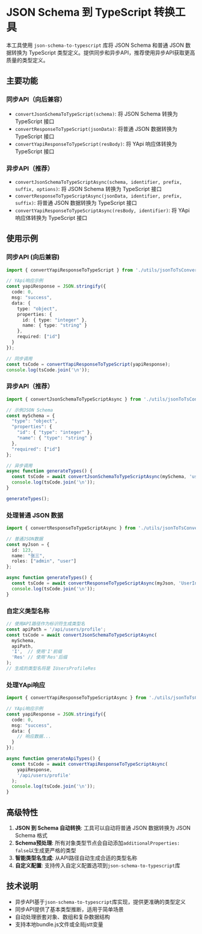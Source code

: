 # JSON Schema 到 TypeScript 转换工具

本工具使用 `json-schema-to-typescript` 库将 JSON Schema 和普通 JSON 数据转换为 TypeScript 类型定义。提供同步和异步API，推荐使用异步API获取更高质量的类型定义。

## 主要功能

### 同步API（向后兼容）

- `convertJsonSchemaToTypeScript(schema)`: 将 JSON Schema 转换为 TypeScript 接口
- `convertResponseToTypeScript(jsonData)`: 将普通 JSON 数据转换为 TypeScript 接口
- `convertYapiResponseToTypeScript(resBody)`: 将 YApi 响应体转换为 TypeScript 接口

### 异步API（推荐）

- `convertJsonSchemaToTypeScriptAsync(schema, identifier, prefix, suffix, options)`: 将 JSON Schema 转换为 TypeScript 接口
- `convertResponseToTypeScriptAsync(jsonData, identifier, prefix, suffix)`: 将普通 JSON 数据转换为 TypeScript 接口
- `convertYapiResponseToTypeScriptAsync(resBody, identifier)`: 将 YApi 响应体转换为 TypeScript 接口

## 使用示例

### 同步API (向后兼容)

```typescript
import { convertYapiResponseToTypeScript } from './utils/jsonToTsConverter';

// YApi响应示例
const yapiResponse = JSON.stringify({
  code: 0,
  msg: "success",
  data: {
    type: "object",
    properties: {
      id: { type: "integer" },
      name: { type: "string" }
    },
    required: ["id"]
  }
});

// 同步调用
const tsCode = convertYapiResponseToTypeScript(yapiResponse);
console.log(tsCode.join('\n'));
```

### 异步API（推荐）

```typescript
import { convertJsonSchemaToTypeScriptAsync } from './utils/jsonToTsConverter';

// 示例JSON Schema
const mySchema = {
  "type": "object",
  "properties": {
    "id": { "type": "integer" },
    "name": { "type": "string" }
  },
  "required": ["id"]
};

// 异步调用
async function generateTypes() {
  const tsCode = await convertJsonSchemaToTypeScriptAsync(mySchema, 'user');
  console.log(tsCode.join('\n'));
}

generateTypes();
```

### 处理普通 JSON 数据

```typescript
import { convertResponseToTypeScriptAsync } from './utils/jsonToTsConverter';

// 普通JSON数据
const myJson = {
  id: 123,
  name: "张三",
  roles: ["admin", "user"]
};

async function generateTypes() {
  const tsCode = await convertResponseToTypeScriptAsync(myJson, 'UserInfo');
  console.log(tsCode.join('\n'));
}
```

### 自定义类型名称

```typescript
// 使用API路径作为标识符生成类型名
const apiPath = '/api/users/profile';
const tsCode = await convertJsonSchemaToTypeScriptAsync(
  mySchema, 
  apiPath, 
  'I',  // 使用'I'前缀
  'Res' // 使用'Res'后缀
);
// 生成的类型名将是 IUsersProfileRes
```

### 处理YApi响应

```typescript
import { convertYapiResponseToTypeScriptAsync } from './utils/jsonToTsConverter';

// YApi响应示例
const yapiResponse = JSON.stringify({
  code: 0,
  msg: "success",
  data: {
    // 响应数据...
  }
});

async function generateApiTypes() {
  const tsCode = await convertYapiResponseToTypeScriptAsync(
    yapiResponse, 
    '/api/users/profile'
  );
  console.log(tsCode.join('\n'));
}
```

## 高级特性

1. **JSON 到 Schema 自动转换**: 工具可以自动将普通 JSON 数据转换为 JSON Schema 格式
2. **Schema预处理**: 所有对象类型节点会自动添加`additionalProperties: false`以生成更严格的类型
3. **智能类型名生成**: 从API路径自动生成合适的类型名称
4. **自定义配置**: 支持传入自定义配置选项到`json-schema-to-typescript`库

## 技术说明

- 异步API基于`json-schema-to-typescript`库实现，提供更准确的类型定义
- 同步API提供了基本类型推断，适用于简单场景
- 自动处理嵌套对象、数组和复杂数据结构
- 支持本地bundle.js文件或全局jstt变量 